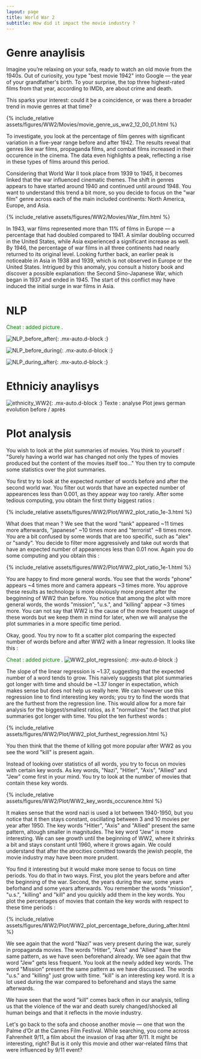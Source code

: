 ```yaml
---
layout: page
title: World War 2 
subtitle: How did it impact the movie industry ?
---
```




# Genre anaylisis 


Imagine you’re relaxing on your sofa, ready to watch an old movie from the 1940s. Out of curiosity, you type "best movie 1942" into Google — the year of your grandfather's birth. To your surprise, the top three highest-rated films from that year, according to IMDb, are about crime and death.

This sparks your interest: could it be a coincidence, or was there a broader trend in movie genres at that time?


{% include_relative assets/figures/WW2/Movies/movie_genre_us_ww2_12_00_01.html %} 

To investigate, you look at the percentage of film genres with significant variation in a five-year range before and after 1942. The results reveal that genres like war films, propaganda films, and combat films increased in their occurence in the cinema. The data even highlights a peak, reflecting a rise in these types of films around this period.

Considering that World War II took place from 1939 to 1945, it becomes linked that the war influenced cinematic themes. The shift in genres appears to have started around 1940 and continued until around 1948.
You want to understand this trend a bit more, so you decide to focus on the "war film" genre across each of the main included continents: North America, Europe, and Asia.

{% include_relative assets/figures/WW2/Movies/War_film.html %} 

In 1943, war films represented more than 11% of films in Europe — a percentage that had doubled compared to 1941. A similar doubling occurred in the United States, while Asia experienced a significant increase as well. By 1946, the percentage of war films in all three continents had nearly returned to its original level.
Looking further back, an earlier peak is noticeable in Asia in 1938 and 1939, which is not observed in Europe or the United States. Intrigued by this anomaly, you consult a history book and discover a possible explanation: the Second Sino-Japanese War, which began in 1937 and ended in 1945. The start of this conflict may have induced the initial surge in war films in Asia.


# NLP

<span style="color:green">Cheat : added picture </span>.

![NLP_before_after](/assets/figures/WW2/NLP/NLP_before_after.png){: .mx-auto.d-block :}

![NLP_before_during](/assets/figures/WW2/NLP/NLP_before_during.png){: .mx-auto.d-block :}

![NLP_during_after](/assets/figures/WW2/NLP/NLP_during_after.png){: .mx-auto.d-block :}


# Ethniciy anaylisys 
![ethnicity_WW2](/assets/figures/WW2/Ethnicity/WW2_etchnicty_distribution.png){: .mx-auto.d-block :}
Texte : analyse 
Plot jews german evolution before / après 


# Plot analysis 

You wish to look at the plot summaries of movies. You think to yourself : "Surely having a world war has changed not only the types of movies produced but the content of the movies itself too..." You then try to compute some statistics over the plot summaries. 

You first try to look at the expected number of words before and after the second world war.
You filter out words that have an expected number of appearences less than 0.001, as they appear way too rarely. After some tedious computing, you obtain the first thirty biggest ratios :

{% include_relative assets/figures/WW2/Plot/WW2_plot_ratio_1e-3.html %} 

What does that mean ? We see that the word "tank" appeared ~11 times more afterwards, "japanese" ~10 times more and "terrorist" ~8 times more. You are a bit confused by some words that are too specific, such as "alex" or "sandy". You decide to filter more aggressively and take out words that have an expected number of appearences less than 0.01 now. Again you do some computing and you obtain this :

{% include_relative assets/figures/WW2/Plot/WW2_plot_ratio_1e-1.html %} 

You are happy to find more general words. You see that the words "phone" appears ~4 times more and camera appears ~3 times more. You approve these results as technology is more obviously more present after the begginning of WW2 than before. You notice that among the plot with more general words, the words "mission", "u.s.", and "killing" appear ~3 times more.  You can not say that WW2 is the cause of the more frequent usage of these words but we keep them in mind for later, when we will analyse the plot summaries in a more specific time period.

Okay, good. You try now to fit a scatter plot comparing the expected number of words before and after WW2 with a linear regression. It looks like this :

<span style="color:green">Cheat : added picture </span>.
![WW2_plot_regression](/assets/figures/WW2/Plot/WW2_plot_regression_2.png){: .mx-auto.d-block :}

The slope of the linear regression is ~1.37, suggesting that the expected number of a word tends to grow. This naively suggests that plot summaries got longer with time and should be ~1.37 longer in expectation, which makes sense but does not help us really here. We can however use this regression line to find interesting key words; you try to find the words that are the furthest from the regression line. This would allow for a more fair analysis for the biggest/smallest ratios, as it "normalizes" the fact that plot summaries got longer with time. You plot the ten furthest words :

{% include_relative assets/figures/WW2/Plot/WW2_plot_furthest_regression.html %} 

 You then think that the theme of killing got more popular after WW2 as you see the word "kill" is present again.

Instead of looking over statistics of all words, you try to focus on movies with certain key words. As key words, "Nazi", "Hitler", "Axis", "Allied" and "Jew" come first in your mind. You try to look at the number of movies that contain these key words. 

{% include_relative assets/figures/WW2/Plot/WW2_key_words_occurence.html %} 


It makes sense that the word nazi is used a lot between 1940-1950, but you notice that it then stays constant, oscillating between 3 and 10 movies per year after 1950. The key words "Hitler", "Axis" and "Allied" present the same pattern, altough smaller in magnitudes. The key word "Jew" is more interesting. We can see growth until the beginning of WW2, where it shrinks a bit and stays constant until 1960, where it grows again. We could understand that after the atrocities comitted towards the jewish people, the movie industry may have been more prudent.

You find it interesting but it would make more sense to focus on time periods. You do that in two ways. First, you plot the years before and after the beginning of the war. Second, the years during the war, some years beforhand and some years afterwards. You remember the words "mission", "u.s.", "killing" and "kill" and you quickly add them in the key words. You plot the percentages of movies that contain the key words with respect to these time periods :

{% include_relative assets/figures/WW2/Plot/WW2_plot_percentage_before_during_after.html %} 

We see again that the word "Nazi" was very present during the war, surely in propaganda movies. The words "Hitler", "Axis" and "Allied" have the same pattern, as we have seen beforehand already. We see again that thw word "Jew" gets less frequent. You look at the newly added key words. The word "Mission" present the same pattern as we have discussed. The words "u.s." and "killing" just grow with time. "kill" is an interesting key word. It is a lot used during the war compared to beforehand and stays the same afterwards.

We have seen that the word "kill" comes back often in our analysis, telling us that the violence of the war and death surely changed/shocked all human beings and that it reflects in the movie industry. 





Let's go back to the sofa and choose another movie — one that won the Palme d’Or at the Cannes Film Festival. While searching, you come across Fahrenheit 9/11, a film about the invasion of Iraq after 9/11. It might be interesting, right? But is it only this movie and other war-related films that were influenced by 9/11 event?